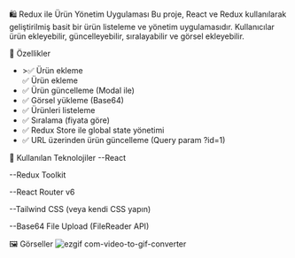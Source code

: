 🛍️ Redux ile Ürün Yönetim Uygulaması
Bu proje, React ve Redux kullanılarak geliştirilmiş basit bir ürün listeleme ve yönetim uygulamasıdır. Kullanıcılar ürün ekleyebilir, güncelleyebilir, sıralayabilir ve görsel ekleyebilir.

🚀 Özellikler
<ul>
<li>>✅ Ürün ekleme</li>✅ Ürün ekleme

<li>✅ Ürün güncelleme (Modal ile)</li>

<li>✅ Görsel yükleme (Base64) </li>

<li>✅ Ürünleri listeleme </li>

<li>✅ Sıralama (fiyata göre) </li>

<li>✅ Redux Store ile global state yönetimi </li>

<li>✅ URL üzerinden ürün güncelleme (Query param ?id=1) </li>
</ul>

🧱 Kullanılan Teknolojiler
--React

--Redux Toolkit

--React Router v6

--Tailwind CSS (veya kendi CSS yapın)

--Base64 File Upload (FileReader API)


🖼️ Görseller
![ezgif com-video-to-gif-converter](https://github.com/user-attachments/assets/6f2a1299-28f3-4176-8db1-bcfea513142a)

